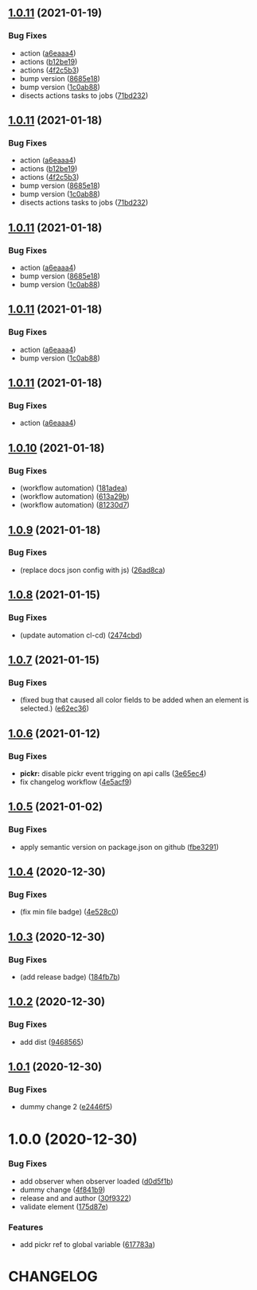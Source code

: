 ## [1.0.11](https://github.com/CoCreate-app/CoCreate-styles/compare/v1.0.10...v1.0.11) (2021-01-19)


### Bug Fixes

* action ([a6eaaa4](https://github.com/CoCreate-app/CoCreate-styles/commit/a6eaaa4fa879cee88b3c6fd6ca6b8e2f496c7730))
* actions ([b12be19](https://github.com/CoCreate-app/CoCreate-styles/commit/b12be1919bffb610377c8dbc7355ffab1c49d6bf))
* actions ([4f2c5b3](https://github.com/CoCreate-app/CoCreate-styles/commit/4f2c5b3066438838043758fb236b185340b54968))
* bump version ([8685e18](https://github.com/CoCreate-app/CoCreate-styles/commit/8685e1840849938ad34d78a3fbb14e5764e2a247))
* bump version ([1c0ab88](https://github.com/CoCreate-app/CoCreate-styles/commit/1c0ab886eff6d6ddad468e242a7f06bc833588e1))
* disects actions tasks to jobs ([71bd232](https://github.com/CoCreate-app/CoCreate-styles/commit/71bd2320f49a7ea33a4105112382b6ba3947f932))

## [1.0.11](https://github.com/CoCreate-app/CoCreate-styles/compare/v1.0.10...v1.0.11) (2021-01-18)


### Bug Fixes

* action ([a6eaaa4](https://github.com/CoCreate-app/CoCreate-styles/commit/a6eaaa4fa879cee88b3c6fd6ca6b8e2f496c7730))
* actions ([b12be19](https://github.com/CoCreate-app/CoCreate-styles/commit/b12be1919bffb610377c8dbc7355ffab1c49d6bf))
* actions ([4f2c5b3](https://github.com/CoCreate-app/CoCreate-styles/commit/4f2c5b3066438838043758fb236b185340b54968))
* bump version ([8685e18](https://github.com/CoCreate-app/CoCreate-styles/commit/8685e1840849938ad34d78a3fbb14e5764e2a247))
* bump version ([1c0ab88](https://github.com/CoCreate-app/CoCreate-styles/commit/1c0ab886eff6d6ddad468e242a7f06bc833588e1))
* disects actions tasks to jobs ([71bd232](https://github.com/CoCreate-app/CoCreate-styles/commit/71bd2320f49a7ea33a4105112382b6ba3947f932))

## [1.0.11](https://github.com/CoCreate-app/CoCreate-styles/compare/v1.0.10...v1.0.11) (2021-01-18)


### Bug Fixes

* action ([a6eaaa4](https://github.com/CoCreate-app/CoCreate-styles/commit/a6eaaa4fa879cee88b3c6fd6ca6b8e2f496c7730))
* bump version ([8685e18](https://github.com/CoCreate-app/CoCreate-styles/commit/8685e1840849938ad34d78a3fbb14e5764e2a247))
* bump version ([1c0ab88](https://github.com/CoCreate-app/CoCreate-styles/commit/1c0ab886eff6d6ddad468e242a7f06bc833588e1))

## [1.0.11](https://github.com/CoCreate-app/CoCreate-styles/compare/v1.0.10...v1.0.11) (2021-01-18)


### Bug Fixes

* action ([a6eaaa4](https://github.com/CoCreate-app/CoCreate-styles/commit/a6eaaa4fa879cee88b3c6fd6ca6b8e2f496c7730))
* bump version ([1c0ab88](https://github.com/CoCreate-app/CoCreate-styles/commit/1c0ab886eff6d6ddad468e242a7f06bc833588e1))

## [1.0.11](https://github.com/CoCreate-app/CoCreate-styles/compare/v1.0.10...v1.0.11) (2021-01-18)


### Bug Fixes

* action ([a6eaaa4](https://github.com/CoCreate-app/CoCreate-styles/commit/a6eaaa4fa879cee88b3c6fd6ca6b8e2f496c7730))

## [1.0.10](https://github.com/CoCreate-app/CoCreate-styles/compare/v1.0.9...v1.0.10) (2021-01-18)


### Bug Fixes

* (workflow automation) ([181adea](https://github.com/CoCreate-app/CoCreate-styles/commit/181adeae9f7ebecafc3637bba2b74dbbbfb179cd))
* (workflow automation) ([613a29b](https://github.com/CoCreate-app/CoCreate-styles/commit/613a29b0f700eabd04bc9de27565d72606e6ac02))
* (workflow automation) ([81230d7](https://github.com/CoCreate-app/CoCreate-styles/commit/81230d7aee74c15550968c3f731dccb1b84dc793))

## [1.0.9](https://github.com/CoCreate-app/CoCreate-styles/compare/v1.0.8...v1.0.9) (2021-01-18)


### Bug Fixes

* (replace docs json config with js) ([26ad8ca](https://github.com/CoCreate-app/CoCreate-styles/commit/26ad8caa800bda5c6379db7bfd63a2efe0818c34))

## [1.0.8](https://github.com/CoCreate-app/CoCreate-styles/compare/v1.0.7...v1.0.8) (2021-01-15)


### Bug Fixes

* (update automation cl-cd) ([2474cbd](https://github.com/CoCreate-app/CoCreate-styles/commit/2474cbd41061d4a44273542542faad4c242ce730))

## [1.0.7](https://github.com/CoCreate-app/CoCreate-styles/compare/v1.0.6...v1.0.7) (2021-01-15)


### Bug Fixes

* (fixed bug that caused all color fields to be added when an element is selected.) ([e62ec36](https://github.com/CoCreate-app/CoCreate-styles/commit/e62ec362de68cfaedb68094ce23a0581365ac377))

## [1.0.6](https://github.com/CoCreate-app/CoCreate-styles/compare/v1.0.5...v1.0.6) (2021-01-12)


### Bug Fixes

* **pickr:** disable pickr event trigging on api calls ([3e65ec4](https://github.com/CoCreate-app/CoCreate-styles/commit/3e65ec44f0dcdcf18745aef2fb0768d889766989))
* fix changelog workflow ([4e5acf9](https://github.com/CoCreate-app/CoCreate-styles/commit/4e5acf935a62b3c99c1c5218c409a30b8afe3cbd))

## [1.0.5](https://github.com/CoCreate-app/CoCreate-styles/compare/v1.0.4...v1.0.5) (2021-01-02)


### Bug Fixes

* apply semantic version on package.json on github ([fbe3291](https://github.com/CoCreate-app/CoCreate-styles/commit/fbe329182ee4c277fffe16dbbc7dd3b06a658e44))

## [1.0.4](https://github.com/CoCreate-app/CoCreate-styles/compare/v1.0.3...v1.0.4) (2020-12-30)


### Bug Fixes

* (fix min file badge) ([4e528c0](https://github.com/CoCreate-app/CoCreate-styles/commit/4e528c0d50d60da69f38b71f312b3bfe57d78868))

## [1.0.3](https://github.com/CoCreate-app/CoCreate-styles/compare/v1.0.2...v1.0.3) (2020-12-30)


### Bug Fixes

* (add release badge) ([184fb7b](https://github.com/CoCreate-app/CoCreate-styles/commit/184fb7b20475674f1cf7f2eed8b54425855cacde))

## [1.0.2](https://github.com/CoCreate-app/CoCreate-styles/compare/v1.0.1...v1.0.2) (2020-12-30)


### Bug Fixes

* add dist ([9468565](https://github.com/CoCreate-app/CoCreate-styles/commit/9468565f3783a598f1fe62b6c740e5c87b854052))

## [1.0.1](https://github.com/CoCreate-app/CoCreate-styles/compare/v1.0.0...v1.0.1) (2020-12-30)


### Bug Fixes

* dummy change 2 ([e2446f5](https://github.com/CoCreate-app/CoCreate-styles/commit/e2446f560db38f1a94bbce772a0f285b6e83fe4f))

# 1.0.0 (2020-12-30)


### Bug Fixes

* add observer when observer loaded ([d0d5f1b](https://github.com/CoCreate-app/CoCreate-styles/commit/d0d5f1b5c8e940530bb76ab059f89fc0f597c7fb))
* dummy change ([4f841b9](https://github.com/CoCreate-app/CoCreate-styles/commit/4f841b97bebbe22f5da5e5ffc3f8163611d2c888))
* release and and author ([30f9322](https://github.com/CoCreate-app/CoCreate-styles/commit/30f9322be5f3f945da35bc334059f590768fb742))
* validate element ([175d87e](https://github.com/CoCreate-app/CoCreate-styles/commit/175d87e08b031c1241a3e019e2198f07e80944ad))


### Features

* add pickr ref to global variable ([617783a](https://github.com/CoCreate-app/CoCreate-styles/commit/617783aea0bd048e788ca5e48806829adcddacb0))

# CHANGELOG
